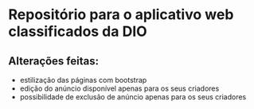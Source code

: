 # Repositório para o aplicativo web classificados da DIO

## Alterações feitas:
* estilização das páginas com bootstrap
* edição do anúncio disponível apenas para os seus criadores
* possibilidade de exclusão de anúncio apenas para os seus criadores
